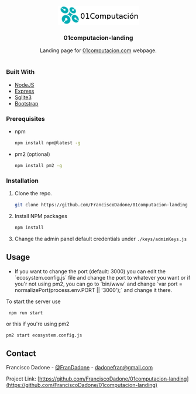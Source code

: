 
<!-- PROJECT LOGO -->
<br />
<p align="center">
  <a href="https://github.com/FranciscoDadone/01computacion-landing">
    <img src="public/images/logo.png" />
</a>

  <h3 align="center">01computacion-landing</h3>

  <p align="center">
  Landing page for <a href="www.01computacion.com">01computacion.com</a> webpage.
<br />
    <br />
  </p>
</p>

### Built With

* [NodeJS](https://nodejs.org)
* [Express](https://expressjs.com)
* [Sqlite3](https://www.sqlite.org/index.html)
* [Bootstrap](https://getbootstrap.com)


### Prerequisites

* npm
  ```sh
  npm install npm@latest -g
  ```

* pm2 (optional)
  ```sh
  npm install pm2 -g
  ```

### Installation

1. Clone the repo.
   ```sh
   git clone https://github.com/FranciscoDadone/01computacion-landing
   ```
2. Install NPM packages
   ```sh
   npm install
   ```
3. Change the admin panel default credentials under ```./keys/adminKeys.js```



<!-- USAGE EXAMPLES -->
## Usage

* If you want to change the port (default: 3000) you can edit the ´ecosystem.config.js´ file and change the port to whatever you want or if you'r not using pm2, you can go to ´bin/www´ and change ´var port = normalizePort(process.env.PORT || '3000');´ and change it there.

To start the server use
  ```sh
   npm run start
  ```
or this if you're using pm2
  ```
  pm2 start ecosystem.config.js
  ```

<!-- CONTACT -->
## Contact

Francisco Dadone - [@FranDadone](https://twitter.com/FranDadone) - dadonefran@gmail.com

Project Link: [https://github.com/FranciscoDadone/01computacion-landing](https://github.com/FranciscoDadone/01computacion-landing)
